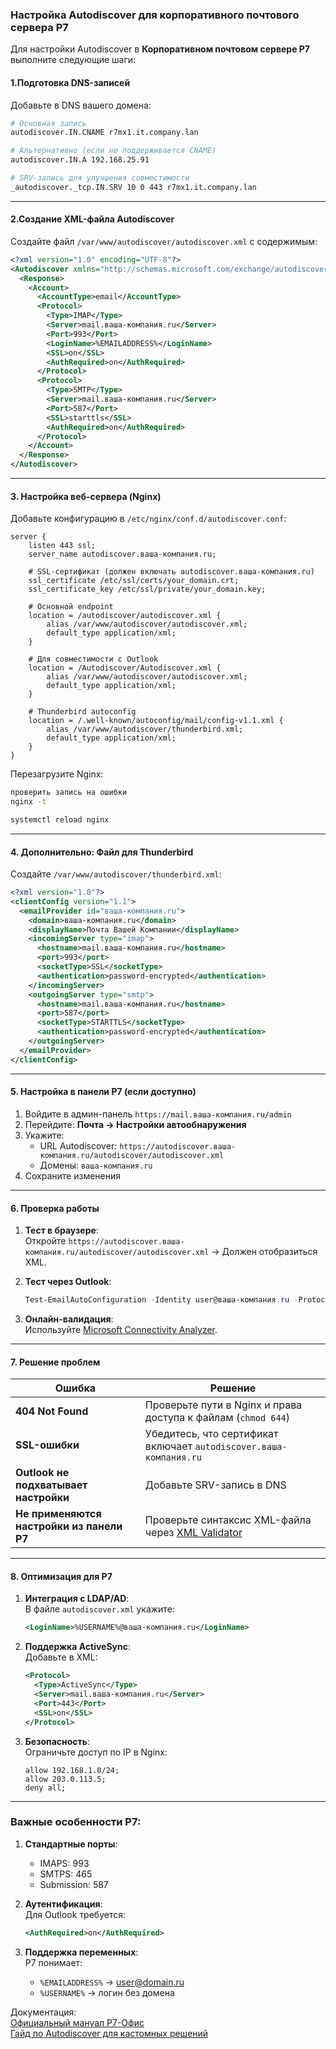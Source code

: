 ### Настройка Autodiscover для корпоративного почтового сервера Р7

Для настройки Autodiscover в **Корпоративном почтовом сервере Р7** выполните следующие шаги:

#### 1.Подготовка DNS-записей
Добавьте в DNS вашего домена:
```bash
# Основная запись
autodiscover.IN.CNAME r7mx1.it.company.lan

# Альтернативно (если не поддерживается CNAME)
autodiscover.IN.A 192.168.25.91

# SRV-запись для улучшения совместимости
_autodiscover._tcp.IN.SRV 10 0 443 r7mx1.it.company.lan
```
---

#### 2.Создание XML-файла Autodiscover
Создайте файл `/var/www/autodiscover/autodiscover.xml` с содержимым:

```xml
<?xml version="1.0" encoding="UTF-8"?>
<Autodiscover xmlns="http://schemas.microsoft.com/exchange/autodiscover/responseschema/2006">
  <Response>
    <Account>
      <AccountType>email</AccountType>
      <Protocol>
        <Type>IMAP</Type>
        <Server>mail.ваша-компания.ru</Server>
        <Port>993</Port>
        <LoginName>%EMAILADDRESS%</LoginName>
        <SSL>on</SSL>
        <AuthRequired>on</AuthRequired>
      </Protocol>
      <Protocol>
        <Type>SMTP</Type>
        <Server>mail.ваша-компания.ru</Server>
        <Port>587</Port>
        <SSL>starttls</SSL>
        <AuthRequired>on</AuthRequired>
      </Protocol>
    </Account>
  </Response>
</Autodiscover>
```
---

#### 3. **Настройка веб-сервера (Nginx)**
Добавьте конфигурацию в `/etc/nginx/conf.d/autodiscover.conf`:

```nginx
server {
    listen 443 ssl;
    server_name autodiscover.ваша-компания.ru;

    # SSL-сертификат (должен включать autodiscover.ваша-компания.ru)
    ssl_certificate /etc/ssl/certs/your_domain.crt;
    ssl_certificate_key /etc/ssl/private/your_domain.key;

    # Основной endpoint
    location = /autodiscover/autodiscover.xml {
        alias /var/www/autodiscover/autodiscover.xml;
        default_type application/xml;
    }

    # Для совместимости с Outlook
    location = /Autodiscover/Autodiscover.xml {
        alias /var/www/autodiscover/autodiscover.xml;
        default_type application/xml;
    }

    # Thunderbird autoconfig
    location = /.well-known/autoconfig/mail/config-v1.1.xml {
        alias /var/www/autodiscover/thunderbird.xml;
        default_type application/xml;
    }
}
```
Перезагрузите Nginx:  
```bash
проверить запись на ошибки
nginx -t

systemctl reload nginx
```
---

#### 4. **Дополнительно: Файл для Thunderbird**
Создайте `/var/www/autodiscover/thunderbird.xml`:
```xml
<?xml version="1.0"?>
<clientConfig version="1.1">
  <emailProvider id="ваша-компания.ru">
    <domain>ваша-компания.ru</domain>
    <displayName>Почта Вашей Компании</displayName>
    <incomingServer type="imap">
      <hostname>mail.ваша-компания.ru</hostname>
      <port>993</port>
      <socketType>SSL</socketType>
      <authentication>password-encrypted</authentication>
    </incomingServer>
    <outgoingServer type="smtp">
      <hostname>mail.ваша-компания.ru</hostname>
      <port>587</port>
      <socketType>STARTTLS</socketType>
      <authentication>password-encrypted</authentication>
    </outgoingServer>
  </emailProvider>
</clientConfig>
```

---

#### 5. **Настройка в панели Р7 (если доступно)**
1. Войдите в админ-панель `https://mail.ваша-компания.ru/admin`
2. Перейдите: **Почта → Настройки автообнаружения**
3. Укажите:
   - URL Autodiscover: `https://autodiscover.ваша-компания.ru/autodiscover/autodiscover.xml`
   - Домены: `ваша-компания.ru`
4. Сохраните изменения

---

#### 6. **Проверка работы**
1. **Тест в браузере**:  
   Откройте `https://autodiscover.ваша-компания.ru/autodiscover/autodiscover.xml` → Должен отобразиться XML.

2. **Тест через Outlook**:
   ```powershell
   Test-EmailAutoConfiguration -Identity user@ваша-компания.ru -Protocol Autodiscover
   ```

3. **Онлайн-валидация**:  
   Используйте [Microsoft Connectivity Analyzer](https://testconnectivity.microsoft.com).

---

#### 7. **Решение проблем**
| Ошибка | Решение |
|-------|---------|
| **404 Not Found** | Проверьте пути в Nginx и права доступа к файлам (`chmod 644`) |
| **SSL-ошибки** | Убедитесь, что сертификат включает `autodiscover.ваша-компания.ru` |
| **Outlook не подхватывает настройки** | Добавьте SRV-запись в DNS |
| **Не применяются настройки из панели Р7** | Проверьте синтаксис XML-файла через [XML Validator](https://www.xmlvalidation.com) |

---

#### 8. **Оптимизация для Р7**
1. **Интеграция с LDAP/AD**:  
   В файле `autodiscover.xml` укажите:
   ```xml
   <LoginName>%USERNAME%@ваша-компания.ru</LoginName>
   ```

2. **Поддержка ActiveSync**:  
   Добавьте в XML:
   ```xml
   <Protocol>
     <Type>ActiveSync</Type>
     <Server>mail.ваша-компания.ru</Server>
     <Port>443</Port>
     <SSL>on</SSL>
   </Protocol>
   ```

3. **Безопасность**:  
   Ограничьте доступ по IP в Nginx:
   ```nginx
   allow 192.168.1.0/24;
   allow 203.0.113.5;
   deny all;
   ```

---

### Важные особенности Р7:
1. **Стандартные порты**:
   - IMAPS: 993
   - SMTPS: 465
   - Submission: 587

2. **Аутентификация**:  
   Для Outlook требуется:
   ```xml
   <AuthRequired>on</AuthRequired>
   ```

3. **Поддержка переменных**:  
   Р7 понимает:
   - `%EMAILADDRESS%` → user@domain.ru
   - `%USERNAME%` → логин без домена

Документация:  
[Официальный мануал Р7-Офис](https://docs.r7-office.ru/mail-server/autodiscover)  
[Гайд по Autodiscover для кастомных решений](https://developer.mozilla.org/ru/docs/Thunderbird/Autoconfiguration)
